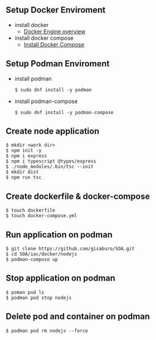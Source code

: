 ## Setup Docker Enviroment
- install docker
    - [Docker Engine overview](https://docs.docker.com/install/)
- install docker compose
    - [Install Docker Compose](https://docs.docker.com/compose/install/)
## Setup Podman Enviroment
- install podman
  ```
  $ sudo dnf install -y podman
  ```
- install podman-compose
  ```
  $ sudo dnf install -y podman-compose
  ```
## Create node application
```
$ mkdir <work dir>
$ npm init -y
$ npm i express
$ npm i typescript @types/express
$ ./node_modules/.bin/tsc --init
$ mkdir dist
$ npm run tsc
```
## Create dockerfile & docker-compose
```
$ touch dockerfile
$ touch docker-compose.yml
```
## Run application on podman
```
$ git clone https://github.com/gisaburo/SOA.git
$ cd SOA/iac/docker/nodejs
$ podman-compose up
```
## Stop application on podman
```
$ poman pod ls
$ podman pod stop nodejs
```
## Delete pod and container on podman
```
$ podman pod rm nodejs --force
```

